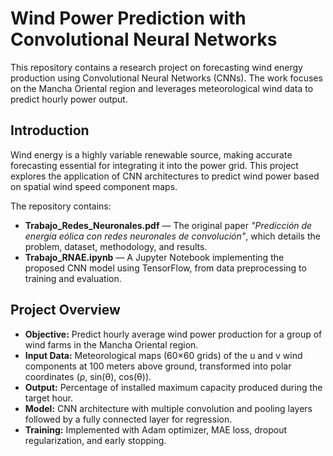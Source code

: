 # Wind Power Prediction with Convolutional Neural Networks

This repository contains a research project on forecasting wind energy production using Convolutional Neural Networks (CNNs). The work focuses on the Mancha Oriental region and leverages meteorological wind data to predict hourly power output.

## Introduction
Wind energy is a highly variable renewable source, making accurate forecasting essential for integrating it into the power grid. This project explores the application of CNN architectures to predict wind power based on spatial wind speed component maps.

The repository contains:
- **Trabajo_Redes_Neuronales.pdf** — The original paper *"Predicción de energía eólica con redes neuronales de convolución"*, which details the problem, dataset, methodology, and results.
- **Trabajo_RNAE.ipynb** — A Jupyter Notebook implementing the proposed CNN model using TensorFlow, from data preprocessing to training and evaluation.

## Project Overview
- **Objective:** Predict hourly average wind power production for a group of wind farms in the Mancha Oriental region.
- **Input Data:** Meteorological maps (60×60 grids) of the u and v wind components at 100 meters above ground, transformed into polar coordinates (ρ, sin(θ), cos(θ)).
- **Output:** Percentage of installed maximum capacity produced during the target hour.
- **Model:** CNN architecture with multiple convolution and pooling layers followed by a fully connected layer for regression.
- **Training:** Implemented with Adam optimizer, MAE loss, dropout regularization, and early stopping.

